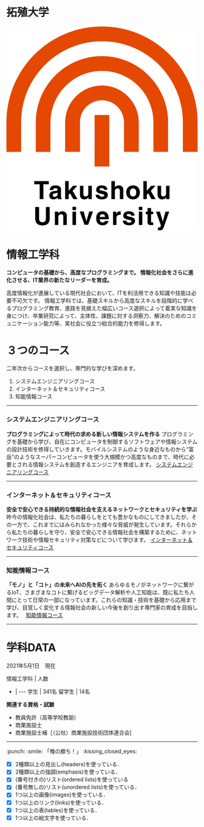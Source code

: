 # 拓殖大学
<!-- Markdown記法を使って学科の紹介ページを作る -->
![logo](logo.png)
# 情報工学科
****コンピュータの基礎から、高度なプログラミングまで。
情報化社会をさらに進化させる、IT業界の新たなリーダーを育成。****

高度情報化が進展している現代社会において、ITを利活用できる知識や技能は必要不可欠です。
情報工学科では、基礎スキルから高度なスキルを段階的に学べるプログラミング教育、進路を見据えた幅広いコース選択によって着実な知識を身につけ、卒業研究によって、主体性、課題に対する洞察力、解決のためのコミュニケーション能力等、実社会に役立つ総合的能力を修得します。
# ３つのコース
二年次からコースを選択し、専門的な学びを深めます。
1. システムエンジニアリングコース
2. インターネット＆セキュリティコース
3. 知能情報コース

***

### システムエンジニアリングコース
**プログラミングによって時代の求める新しい情報システムを作る**
プログラミングを基礎から学び、自在にコンピュータを制御するソフトウェアや情報システムの設計技術を修得していきます。モバイルシステムのような身近なものから“富岳”のようなスーパーコンピュータを使う大規模かつ高度なものまで、時代に必要とされる情報システムを創造するエンジニアを育成します。
[システムエンジニアリングコース](https://feng.takushoku-u.ac.jp/composition/cs.html#anchor01)

***

### インターネット＆セキュリティコース
**安全で安心できる持続的な情報社会を支えるネットワークとセキュリティを学ぶ**
昨今の情報化社会は、私たちの暮らしをとても豊かなものにしてきましたが、その一方で、これまでにはみられなかった様々な脅威が発生しています。それらから私たちの暮らしを守り、安全で安心できる情報社会を構築するために、ネットワーク技術や情報セキュリティ対策などについて学びます。
[インターネット＆セキュリティコース](https://feng.takushoku-u.ac.jp/composition/cs.html#anchor02)

***

### 知能情報コース
**「モノ」と「コト」の未来へAIの先を拓く**
あらゆるモノがネットワークに繋がるIoT、さまざまなコトに繋げるビッグデータ解析や人工知能は、既に私たち人間にとって日常の一部になっています。これらの知識・技術を基礎から応用まで学び、目覚しく変化する情報社会の新しい今後を創り出す専門家の育成を目指します。　
[知能情報コース](https://feng.takushoku-u.ac.jp/composition/cs.html#anchor03)

***

# 学科DATA

2021年5月1日　現在

情報工学科 | 人数
- | ---
学生 | 341名
留学生 | 14名

**関連する資格・試験**
* 教員免許（高等学校教諭）
* 商業施設士
* 商業施設士補［（公社）商業施設技術団体連合会]

***

 \:punch: \:smile: 「俺の勝ち！」
 \:kissing_closed_eyes:

<!-- この部分より上に記述を追加して下のチェックボックスで確認する -->
- [x] 2種類以上の見出し(headers)を使っている．
- [x] 2種類以上の強調(emphasis)を使っている．
- [x] (番号付きの)リスト(ordered lists)を使っている
- [x] (番号無しの)リスト(unordered lists)を使っている．
- [x] 1つ以上の画像(images)を使っている．
- [x] 1つ以上のリンク(links)を使っている．
- [x] 1つ以上の表(tables)を使っている．
- [x] 1つ以上の絵文字を使っている．
